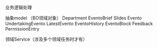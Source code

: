 业务逻辑处理

抽象model （BO领域对象）
Department
EventoBrief
Slides
Evento
UndertakingEvento
LatestEvento
EventoHistory
EventoBlock
Feedback
PermissionEntry

领域Service（涉及多个领域任务时才有）